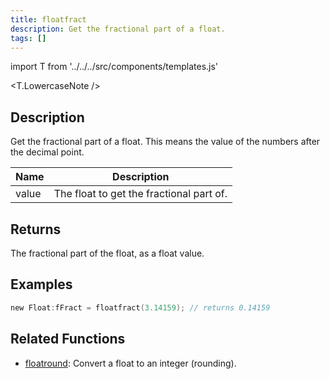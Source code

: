 ```yaml
---
title: floatfract
description: Get the fractional part of a float.
tags: []
---
```


import T from '../../../src/components/templates.js'

<T.LowercaseNote />

## Description

Get the fractional part of a float. This means the value of the numbers after the decimal point.

| Name  | Description                              |
| ----- | ---------------------------------------- |
| value | The float to get the fractional part of. |

## Returns

The fractional part of the float, as a float value.

## Examples

```c
new Float:fFract = floatfract(3.14159); // returns 0.14159
```

## Related Functions

- [floatround](floatround): Convert a float to an integer (rounding).
